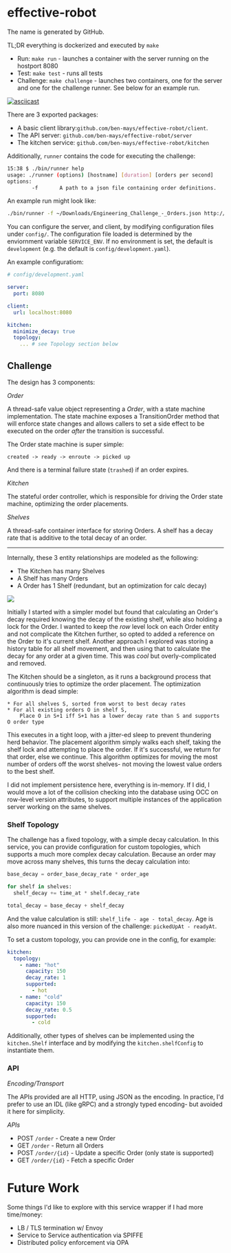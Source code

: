 # effective-robot

The name is generated by GitHub.

TL;DR everything is dockerized and executed by `make`

* Run: `make run` - launches a container with the server running on the hostport 8080
* Test: `make test` - runs all tests
* Challenge: `make challenge` - launches two containers, one for the server and one for the challenge runner. See below for an example run.


[![asciicast](https://asciinema.org/a/tMlSYzPE85eGI3dlZe7upi1Ks.svg)](https://asciinema.org/a/tMlSYzPE85eGI3dlZe7upi1Ks)


There are 3 exported packages:

* A basic client library:`github.com/ben-mays/effective-robot/client`.
* The API server: `github.com/ben-mays/effective-robot/server`
* The kitchen service: `github.com/ben-mays/effective-robot/kitchen`

Additionally, `runner` contains the code for executing the challenge:

```bash
15:38 $ ./bin/runner help
usage: ./runner (options) [hostname] [duration] [orders per second]
options:
        -f       A path to a json file containing order definitions.
```

An example run might look like:

```bash
./bin/runner -f ~/Downloads/Engineering_Challenge_-_Orders.json http://127.0.0.1:8080 60 3.5
```

You can configure the server, and client, by modifying configuration files under `config/`. The configuration file loaded is determined by the enviornment variable `SERVICE_ENV`. If no environment is set, the default is `development` (e.g. the default is `config/development.yaml`). 

An example configuratiom:

```yaml
# config/development.yaml

server:
  port: 8080

client:
  url: localhost:8080

kitchen:
  minimize_decay: true
  topology:
    ... # see Topology section below

```

## Challenge ##

The design has 3 components:

*Order*

A thread-safe value object representing a _Order_, with a state machine implementation. The state machine exposes a TransitionOrder method that will enforce state changes and allows callers to set a side effect to be executed on the order _after_ the transition is successful.
 
The Order state machine is super simple:

    created -> ready -> enroute -> picked up

And there is a terminal failure state (`trashed`) if an order expires.

*Kitchen* 

The stateful order controller, which is responsible for driving the Order state machine, optimizing the order placements. 

*Shelves* 

A thread-safe container interface for storing Orders. A shelf has a decay rate that is additive to the total decay of an order.

---

Internally, these 3 entity relationships are modeled as the following:

* The Kitchen has many Shelves
* A Shelf has many Orders
* A Order has 1 Shelf  (redundant, but an optimization for calc decay)

![](https://user-images.githubusercontent.com/9100476/54185192-a1e47380-4465-11e9-8b27-811c8c50dd2c.png)

Initially I started with a simpler model but found that calculating an Order's decay required knowing the decay of the existing shelf, while also holding a lock for the Order. I wanted to keep the _row_ level lock on each Order entity and not complicate the Kitchen further, so opted to added a reference on the Order to it's current shelf. Another approach I explored was storing a history table for all shelf movement, and then using that to calculate the decay for any order at a given time. This was _cool_ but overly-complicated and removed.

The Kitchen should be a singleton, as it runs a background process that continuously tries to optimize the order placement. The optimization algorithm is dead simple:

    * For all shelves S, sorted from worst to best decay rates
    * For all existing orders O in shelf S, 
        Place O in S+1 iff S+1 has a lower decay rate than S and supports O order type

This executes in a tight loop, with a jitter-ed sleep to prevent thundering herd behavior. The placement algorithm simply walks each shelf, taking the shelf lock and attempting to place the order. If it's successful, we return for that order, else we continue. This algorithm optimizes for moving the most number of orders off the worst shelves- not moving the lowest value orders to the best shelf.

I did not implement persistence here, everything is in-memory. If I did, I would move a lot of the collision checking into the database using OCC on row-level version attributes, to support multiple instances of the application server working on the same shelves.

### Shelf Topology ###

The challenge has a fixed topology, with a simple decay calculation. In this service, you can provide configuration for custom topologies, which supports a much more complex decay calculation. Because an order may move across many shelves, this turns the decay calculation into:

```python
base_decay = order_base_decay_rate * order_age

for shelf in shelves:
  shelf_decay += time_at * shelf.decay_rate

total_decay = base_decay + shelf_decay
```

And the value calculation is still: `shelf_life - age - total_decay`. Age is also more nuanced in this version of the challenge: `pickedUpAt - readyAt`.


To set a custom topology, you can provide one in the config, for example:

```yaml
kitchen:
  topology:
    - name: "hot"
      capacity: 150
      decay_rate: 1
      supported: 
        - hot
    - name: "cold"
      capacity: 150
      decay_rate: 0.5
      supported: 
        - cold
```

Additionally, other types of shelves can be implemented using the `kitchen.Shelf` interface and by modifying the `kitchen.shelfConfig` to instantiate them.
 
### API ### 

*Encoding/Transport* 

The APIs provided are all HTTP, using JSON as the encoding. In practice, I'd prefer to use an IDL (like gRPC) and a strongly typed encoding- but avoided it here for simplicity. 

*APIs*

* POST `/order`      - Create a new Order
* GET  `/order`      - Return all Orders
* POST `/order/{id}` - Update a specific Order (only state is supported)
* GET  `/order/{id}` - Fetch a specific Order


# Future Work #

Some things I'd like to explore with this service wrapper if I had more time/money:

* LB / TLS termination w/ Envoy
* Service to Service authentication via SPIFFE
* Distributed policy enforcement via OPA
